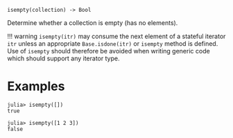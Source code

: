 ```
isempty(collection) -> Bool
```

Determine whether a collection is empty (has no elements).

!!! warning
    `isempty(itr)` may consume the next element of a stateful iterator `itr` unless an appropriate `Base.isdone(itr)` or `isempty` method is defined. Use of `isempty` should therefore be avoided when writing generic code which should support any iterator type.


# Examples

```jldoctest
julia> isempty([])
true

julia> isempty([1 2 3])
false
```
